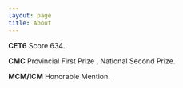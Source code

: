 ```yaml
---
layout: page
title: About
---
```


**CET6** Score 634.

**CMC** Provincial First Prize , National Second Prize.

**MCM/ICM** Honorable Mention.

